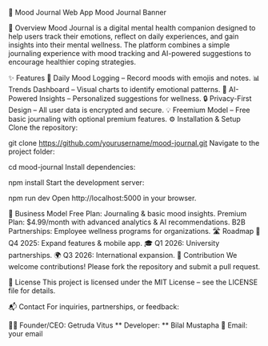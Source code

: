 🌿 Mood Journal Web App
Mood Journal Banner

📖 Overview
Mood Journal is a digital mental health companion designed to help users track their emotions, reflect on daily experiences, and gain insights into their mental wellness. The platform combines a simple journaling experience with mood tracking and AI-powered suggestions to encourage healthier coping strategies.

✨ Features
📝 Daily Mood Logging – Record moods with emojis and notes.
📊 Trends Dashboard – Visual charts to identify emotional patterns.
🤖 AI-Powered Insights – Personalized suggestions for wellness.
🔒 Privacy-First Design – All user data is encrypted and secure.
💡 Freemium Model – Free basic journaling with optional premium features.
⚙️ Installation & Setup
Clone the repository:

git clone https://github.com/yourusername/mood-journal.git
Navigate to the project folder:

cd mood-journal
Install dependencies:

npm install
Start the development server:

npm run dev
Open http://localhost:5000 in your browser.

💼 Business Model
Free Plan: Journaling & basic mood insights.
Premium Plan: $4.99/month with advanced analytics & AI recommendations.
B2B Partnerships: Employee wellness programs for organizations.
🛣 Roadmap
🚀 Q4 2025: Expand features & mobile app.
🎓 Q1 2026: University partnerships.
🌍 Q3 2026: International expansion.
🤝 Contribution
We welcome contributions! Please fork the repository and submit a pull request.

📜 License
This project is licensed under the MIT License – see the LICENSE file for details.

📬 Contact
For inquiries, partnerships, or feedback:

👩‍💼 Founder/CEO: Getruda Vitus
** Developer: ** Bilal Mustapha
📧 Email: your email
